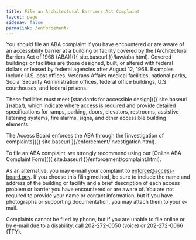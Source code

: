 ```yaml
---
title: File an Architectural Barriers Act Complaint
layout: page
sidenav: false
permalink: /enforcement/
---
```

You should file an ABA complaint if you have encountered or are aware of an accessibility barrier at a building or facility covered by the [Architectural Barriers Act of 1968 (ABA)]({{ site.baseurl }}/law/aba.html).  Covered buildings or facilities are those designed, built, or altered with federal dollars or leased by federal agencies after August 12, 1968.  Examples include U.S. post offices, Veterans Affairs medical facilities, national parks, Social Security Administration offices, federal office buildings, U.S. courthouses, and federal prisons.

These facilities must meet [standards for accessible design]({{ site.baseurl }}/aba/), which indicate where access is required and provide detailed specifications for ramps, parking, doors, elevators, restrooms, assistive listening systems, fire alarms, signs, and other accessible building elements.

The Access Board enforces the ABA through the [investigation of complaints]({{ site.baseurl }}/enforcement/investigation.html).

To file an ABA complaint, we strongly recommend using our [Online ABA Complaint Form]({{ site.baseurl }}/enforcement/complaint.html).  

As an alternative, you may e-mail your complaint to <enforce@access-board.gov>.  If you choose this filing method, be sure to include the name and address of the building or facility and a brief description of each access problem or barrier you have encountered or are aware of.  You are not required to provide your name or contact information, but if you have photographs or supporting documentation, you may attach them to your e-mail.  

Complaints cannot be filed by phone, but if you are unable to file online or by e-mail due to a disability, call 202-272-0050 (voice) or 202-272-0066 (TTY).
